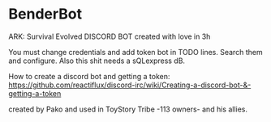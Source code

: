 # BenderBot
ARK: Survival Evolved DISCORD BOT
created with love in 3h

You must change credentials and add token bot in TODO lines. Search them and configure.
Also this shit needs a sQLexpress dB.

How to create a discord bot and getting a token:
https://github.com/reactiflux/discord-irc/wiki/Creating-a-discord-bot-&-getting-a-token

created by Pako and used in ToyStory Tribe -113 owners- and his allies.

